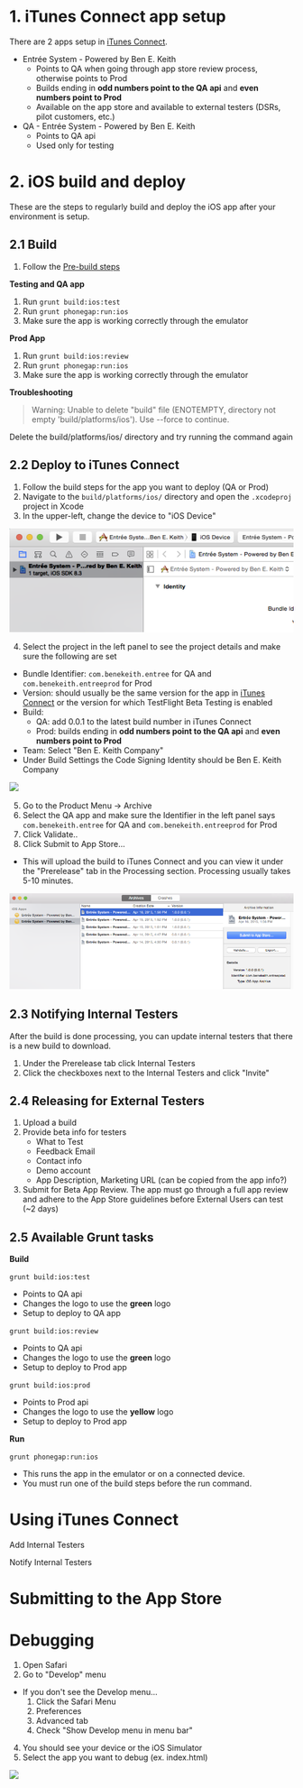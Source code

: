 # 1. iTunes Connect app setup

There are 2 apps setup in [iTunes Connect](itunesconnect.apple.com).

 - Entrée System - Powered by Ben E. Keith
   - Points to QA when going through app store review process, otherwise points to Prod
   - Builds ending in **odd numbers point to the QA api** and **even numbers point to Prod**
   - Available on the app store and available to external testers (DSRs, pilot customers, etc.)
 - QA - Entrée System - Powered by Ben E. Keith
   - Points to QA api
   - Used only for testing

# 2. iOS build and deploy

These are the steps to regularly build and deploy the iOS app after your environment is setup.

## 2.1 Build

1. Follow the [Pre-build steps](3.1-Pre-build-steps.md)

**Testing and QA app**

1. Run ```grunt build:ios:test```
2. Run ```grunt phonegap:run:ios```
3. Make sure the app is working correctly through the emulator

**Prod App**

1. Run ```grunt build:ios:review```
2. Run ```grunt phonegap:run:ios```
3. Make sure the app is working correctly through the emulator

**Troubleshooting**

> Warning: Unable to delete "build" file (ENOTEMPTY, directory not empty 'build/platforms/ios'). Use --force to continue.

Delete the build/platforms/ios/ directory and try running the command again	

## 2.2 Deploy to iTunes Connect

1. Follow the build steps for the app you want to deploy (QA or Prod)
2. Navigate to the ```build/platforms/ios/``` directory and open the ```.xcodeproj``` project in Xcode
3. In the upper-left, change the device to "iOS Device"

![](images/screenshot-1.png)

4. Select the project in the left panel to see the project details and make sure the following are set
 - Bundle Identifier: ```com.benekeith.entree``` for QA and ```com.benekeith.entreeprod``` for Prod
 - Version: should usually be the same version for the app in [iTunes Connect](itunesconnect.apple.com) or the version for which TestFlight Beta Testing is enabled
 - Build: 
	 - QA: add 0.0.1 to the latest build number in iTunes Connect
	 - Prod: builds ending in **odd numbers point to the QA api** and **even numbers point to Prod**
 - Team: Select "Ben E. Keith Company"
 - Under Build Settings the Code Signing Identity should be Ben E. Keith Company

![](documentation-images/screenshot-2.png)

5. Go to the Product Menu -> Archive
6. Select the QA app and make sure the Identifier in the left panel says ```com.benekeith.entree``` for QA and ```com.benekeith.entreeprod``` for Prod
7. Click Validate..
8. Click Submit to App Store...
 - This will upload the build to iTunes Connect and you can view it under the "Prerelease" tab in the Processing section. Processing usually takes 5-10 minutes.

![](images/screenshot-3.png)

## 2.3 Notifying Internal Testers

After the build is done processing, you can update internal testers that there is a new build to download.

1. Under the Prerelease tab click Internal Testers
2. Click the checkboxes next to the Internal Testers and click "Invite"

## 2.4 Releasing for External Testers

1. Upload a build
2. Provide beta info for testers 
	- What to Test
	- Feedback Email
	- Contact info
	- Demo account
	- App Description, Marketing URL (can be copied from the app info?)
3. Submit for Beta App Review. The app must go through a full app review and adhere to the App Store guidelines before External Users can test (~2 days)

## 2.5 Available Grunt tasks

**Build**

```grunt build:ios:test```

- Points to QA api
- Changes the logo to use the **green** logo
- Setup to deploy to QA app

```grunt build:ios:review```

- Points to QA api
- Changes the logo to use the **green** logo
- Setup to deploy to Prod app

```grunt build:ios:prod```

- Points to Prod api
- Changes the logo to use the **yellow** logo
- Setup to deploy to Prod app

**Run**

```grunt phonegap:run:ios```

- This runs the app in the emulator or on a connected device.
- You must run one of the build steps before the run command.

# Using iTunes Connect

Add Internal Testers

Notify Internal Testers

# Submitting to the App Store

# Debugging

1. Open Safari
2. Go to "Develop" menu
  - If you don't see the Develop menu...
    1. Click the Safari Menu
    2. Preferences
    3. Advanced tab
    4. Check "Show Develop menu in menu bar"
4. You should see your device or the iOS Simulator 
5. Select the app you want to debug (ex. index.html)

![](images/screenshot-4.png)